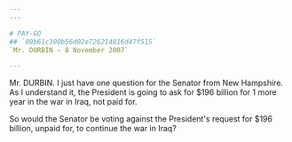 ```yaml
---
---

# PAY-GO
## `09b61c300b56d02e726214816d47f515`
`Mr. DURBIN — 8 November 2007`

---
```



Mr. DURBIN. I just have one question for the Senator from New 
Hampshire. As I understand it, the President is going to ask for $196 
billion for 1 more year in the war in Iraq, not paid for.

So would the Senator be voting against the President's request for 
$196 billion, unpaid for, to continue the war in Iraq?